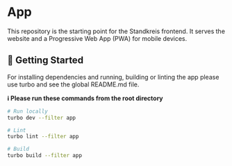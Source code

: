 # App

This repository is the starting point for the Standkreis frontend. It serves the website and a Progressive Web App (PWA) for mobile devices.

## :wave: Getting Started

For installing dependencies and running, building or linting the app please use turbo and see the global README.md file.

**:information_source: Please run these commands from the root directory**

```bash
# Run locally
turbo dev --filter app

# Lint
turbo lint --filter app

# Build
turbo build --filter app
```

